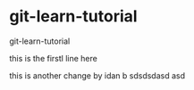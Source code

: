 # git-learn-tutorial
git-learn-tutorial

this is the firstl line here


this is another change by idan b
sdsdsdasd asd


